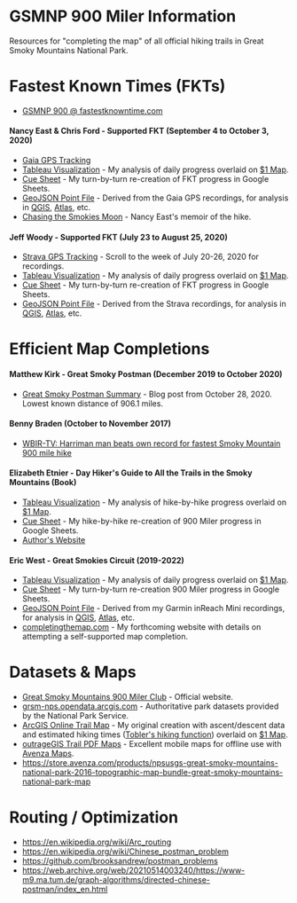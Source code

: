 # GSMNP 900 Miler Information
Resources for "completing the map" of all official hiking trails in Great Smoky Mountains National Park.

# Fastest Known Times (FKTs)
- [GSMNP 900 @ fastestknowntime.com](https://fastestknowntime.com/route/great-smoky-mountains-national-park-900-nc-tn)

#### Nancy East & Chris Ford - Supported FKT (September 4 to October 3, 2020)
- [Gaia GPS Tracking](https://www.gaiagps.com/datasummary/folder/2fdf7a17-4d4c-4eca-a9fe-225c9c0a42a0/)
- [Tableau Visualization](https://public.tableau.com/app/profile/ericallanwest/viz/GSMNP900MilerFKT-NancyEastandChrisFord/East_Ford_FKT_Map) - My analysis of daily progress overlaid on [$1 Map](https://smokieslife.org/product/backcountry-trail-map/).
- [Cue Sheet](https://docs.google.com/spreadsheets/d/1yewy0VBL8va5r0qMwRLIukVofc1cK5Sm7-bl1nUeyAg/edit?usp=sharing) - My turn-by-turn re-creation of FKT progress in Google Sheets.
- [GeoJSON Point File](https://github.com/ericallanwest/great-smokies-circuit/blob/b221bb94da114a0c37bf9da9d766a3713469031b/nancy_east_fkt_10.geojson) - Derived from the Gaia GPS recordings, for analysis in [QGIS](https://qgis.org/), [Atlas](https://atlas.co/), etc.
- [Chasing the Smokies Moon](https://www.hopeandfeathertravels.com/order-chasing-the-smokies-moon/) - Nancy East's memoir of the hike.

#### Jeff Woody - Supported FKT (July 23 to August 25, 2020)
- [Strava GPS Tracking](https://www.strava.com/athletes/6948035/training/log) - Scroll to the week of July 20-26, 2020 for recordings.
- [Tableau Visualization](https://public.tableau.com/app/profile/ericallanwest/viz/GSMNP900MilerFKT-JeffWoody/Woody_FKT_Map) - My analysis of daily progress overlaid on [$1 Map](https://smokieslife.org/product/backcountry-trail-map/).
- [Cue Sheet](https://docs.google.com/spreadsheets/d/1HPTxD4CjjyvsUSpXQSYGiy09mZQhA8TUcZfHRDxbVIM/edit?usp=sharing) - My turn-by-turn re-creation of FKT progress in Google Sheets.
- [GeoJSON Point File](https://github.com/ericallanwest/great-smokies-circuit/blob/b221bb94da114a0c37bf9da9d766a3713469031b/jeff_woody_fkt_50.geojson) - Derived from the Strava recordings, for analysis in [QGIS](https://qgis.org/), [Atlas](https://atlas.co/), etc.

# Efficient Map Completions

#### Matthew Kirk - Great Smoky Postman (December 2019 to October 2020)
- [Great Smoky Postman Summary](https://matthewkirk.blogspot.com/2020/10/great-smoky-postman-summary.html) - Blog post from October 28, 2020. Lowest known distance of 906.1 miles.

#### Benny Braden (October to November 2017)
- [WBIR-TV: Harriman man beats own record for fastest Smoky Mountain 900 mile hike](https://www.wbir.com/article/news/local/harriman-man-beats-own-record-for-fastest-smoky-mountain-900-mile-hike/51-494652285)

#### Elizabeth Etnier - Day Hiker's Guide to All the Trails in the Smoky Mountains (Book)
- [Tableau Visualization](https://public.tableau.com/app/profile/ericallanwest/viz/DayHikersGuidetoAlltheTrailsintheSmokyMountainsEtnier/Etnier_Map) - My analysis of hike-by-hike progress overlaid on [$1 Map](https://smokieslife.org/product/backcountry-trail-map/).
- [Cue Sheet](https://docs.google.com/spreadsheets/d/1CpX0-61aN38rtjumSJ0_Rv_m-ckZb9kNNl_bq9xX3vU/edit?usp=sharing) - My hike-by-hike re-creation of 900 Miler progress in Google Sheets.
- [Author's Website](http://smokymountainshiking.com/)

#### Eric West - Great Smokies Circuit (2019-2022)
- [Tableau Visualization](https://public.tableau.com/app/profile/ericallanwest/viz/GSMNP900MilerCircuit-EricWest/West_Circuit_Map) - My analysis of daily progress overlaid on [$1 Map](https://smokieslife.org/product/backcountry-trail-map/).
- [Cue Sheet](https://docs.google.com/spreadsheets/d/1ACHSmas1CtTb6CJ1RvFlAs-pkRSpCG2Y7gnv6m_B_QA/edit?usp=sharing) - My turn-by-turn re-creation 900 Miler progress in Google Sheets.
- [GeoJSON Point File](https://github.com/ericallanwest/great-smokies-circuit/blob/811641e0c99a4b824dcee5040ced33c9f9aac5d4/eric_west_circuit.geojson) - Derived from my Garmin inReach Mini recordings, for analysis in [QGIS](https://qgis.org/), [Atlas](https://atlas.co/), etc.
- [completingthemap.com](https://completingthemap.com/) - My forthcoming website with details on attempting a self-supported map completion.

# Datasets & Maps
- [Great Smoky Mountains 900 Miler Club](https://smhclub.org/900-Miler-Club) - Official website.
- [grsm-nps.opendata.arcgis.com](https://grsm-nps.opendata.arcgis.com/search?collection=Dataset) - Authoritative park datasets provided by the National Park Service.
- [ArcGIS Online Trail Map](https://arcg.is/PqW9W) - My original creation with ascent/descent data and estimated hiking times ([Tobler's hiking function](https://en.wikipedia.org/wiki/Tobler%27s_hiking_function)) overlaid on [$1 Map](https://smokieslife.org/product/backcountry-trail-map/).
- [outrageGIS Trail PDF Maps](https://www.outragegis.com/grsm/) - Excellent mobile maps for offline use with [Avenza Maps](https://store.avenza.com/pages/app-features).
- https://store.avenza.com/products/npsusgs-great-smoky-mountains-national-park-2016-topographic-map-bundle-great-smoky-mountains-national-park-map

# Routing / Optimization
- https://en.wikipedia.org/wiki/Arc_routing
- https://en.wikipedia.org/wiki/Chinese_postman_problem
- https://github.com/brooksandrew/postman_problems
- https://web.archive.org/web/20210514003240/https://www-m9.ma.tum.de/graph-algorithms/directed-chinese-postman/index_en.html
